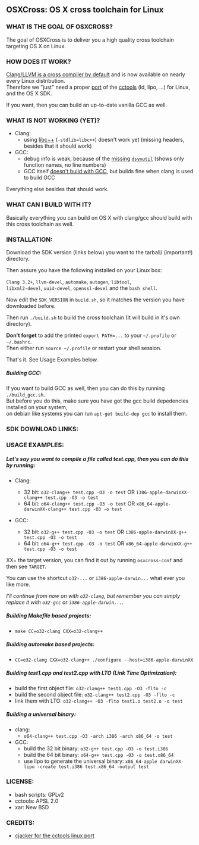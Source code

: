 ## OSXCross: OS X cross toolchain for Linux ##

### WHAT IS THE GOAL OF OSXCROSS? ###

The goal of OSXCross is to deliver you a high quality cross toolchain targeting OS X on Linux.

### HOW DOES IT WORK? ###

[Clang/LLVM is a cross compiler by default](http://clang.llvm.org/docs/CrossCompilation.html) and is now available on nearly every Linux distribution.  
Therefore we "just" need a proper
[port](https://code.google.com/p/ios-toolchain-based-on-clang-for-linux/source/browse/#svn%2Ftrunk%2Fcctools-porting%2Fpatches)
of the [cctools](http://www.opensource.apple.com/tarballs/cctools) (ld, lipo, ...) for Linux, and the OS X SDK.

If you want, then you can build an up-to-date vanilla GCC as well.

### WHAT IS NOT WORKING (YET)? ###

* Clang:
    * using [libc++](http://libcxx.llvm.org/) (`-stdlib=libc++`) doesn't work yet (missing headers, besides that it should work)
* GCC:
    * debug info is weak, because of the [missing](https://github.com/tpoechtrager/osxcross/blob/master/patches/gcc-dsymutil.patch)
      [`dsymutil`](http://www.manpagez.com/man/1/dsymutil) (shows only function names, no line numbers)
    * GCC itself [doesn't build with GCC](https://github.com/tpoechtrager/osxcross/commit/12f5dcdde4bc1000180d25ffda229f0a13cf723d),
but builds fine when clang is used to build GCC

Everything else besides that should work.

### WHAT CAN I BUILD WITH IT? ###

Basically everything you can build on OS X with clang/gcc should build with this cross toolchain as well.

### INSTALLATION: ###

Download the SDK version (links below) you want to the tarball/ (important!) directory.

Then assure you have the following installed on your Linux box:

`Clang 3.2+`, `llvm-devel`, `automake`, `autogen`, `libtool`,  
`libxml2-devel`, `uuid-devel`, `openssl-devel` and the `bash shell`.

Now edit the `SDK_VERSION` in `build.sh`, so it matches the version you have downloaded before.

Then run `./build.sh` to build the cross toolchain (It will build in it's own directory).

**Don't forget** to add the printed `export PATH=...` to your `~/.profile` or `~/.bashrc`.  
Then either run `source ~/.profile` or restart your shell session.

That's it. See Usage Examples below.

##### Building GCC: #####

If you want to build GCC as well, then you can do this by running `./build_gcc.sh`.  
But before you do this, make sure you have got the gcc build depedencies installed on your system,  
on debian like systems you can run `apt-get build-dep gcc` to install them.

### SDK DOWNLOAD LINKS: ###

### USAGE EXAMPLES: ###

##### Let's say you want to compile a file called test.cpp, then you can do this by running: #####

* Clang:

  * 32 bit:  `o32-clang++ test.cpp -O3 -o test`   OR   `i386-apple-darwinXX-clang++ test.cpp -O3 -o test`
  * 64 bit:  `o64-clang++ test.cpp -O3 -o test`   OR   `x86_64-apple-darwinXX-clang++ test.cpp -O3 -o test`

* GCC:

  * 32 bit:  `o32-g++ test.cpp -O3 -o test`  OR   `i386-apple-darwinXX-g++ test.cpp -O3 -o test`
  * 64 bit:  `o64-g++ test.cpp -O3 -o test`   OR   `x86_64-apple-darwinXX-g++ test.cpp -O3 -o test`

XX= the target version, you can find it out by running  `osxcross-conf`  and then see `TARGET`.

You can use the shortcut `o32-...` or `i386-apple-darwin...` what ever you like more.

*I'll continue from now on with `o32-clang`, but remember you can simply replace it with `o32-gcc` or `i386-apple-darwin...`.*

##### Building Makefile based projects: #####

  * `make CC=o32-clang CXX=o32-clang++`

##### Building automake based projects: #####

  * `CC=o32-clang CXX=o32-clang++ ./configure --host=i386-apple-darwinXX`

##### Building test1.cpp and test2.cpp with LTO (Link Time Optimization): #####

  * build the first object file: `o32-clang++ test1.cpp -O3 -flto -c`
  * build the second object file: `o32-clang++ test2.cpp -O3 -flto -c`
  * link them with LTO: `o32-clang++ -O3 -flto test1.o test2.o -o test`

##### Building a universal binary: #####

* clang:
  * `o64-clang++ test.cpp -O3 -arch i386 -arch x86_64 -o test`
* GCC:
  * build the 32 bit binary: `o32-g++ test.cpp -O3 -o test.i386`
  * build the 64 bit binary: `o64-g++ test.cpp -O3 -o test.x86_64`
  * use lipo to generate the universal binary: `x86_64-apple darwinXX-lipo -create test.i386 test.x86_64 -output test`


### LICENSE: ####
  * bash scripts: GPLv2
  * cctools: APSL 2.0
  * xar: New BSD


### CREDITS: ####
 * [cjacker for the cctools linux port](https://code.google.com/p/ios-toolchain-based-on-clang-for-linux/source/browse/#svn%2Ftrunk%2Fcctools-porting%2Fpatches)
